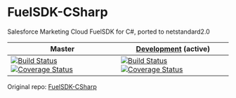 FuelSDK-CSharp
============

Salesforce Marketing Cloud FuelSDK for C#, ported to netstandard2.0

Master | [Development](https://github.com/pepperpark/FuelSDK-CSharp/tree/development) (active)
---|---
[![Build Status](https://travis-ci.org/pepperpark/FuelSDK-CSharp.svg?branch=master)](https://travis-ci.org/pepperpark/FuelSDK-CSharp) [![Coverage Status](https://coveralls.io/repos/github/pepperpark/FuelSDK-CSharp/badge.svg?branch=master)](https://coveralls.io/github/pepperpark/FuelSDK-CSharp?branch=master)|[![Build Status](https://travis-ci.org/pepperpark/FuelSDK-CSharp.svg?branch=development)](https://travis-ci.org/pepperpark/FuelSDK-CSharp)  [![Coverage Status](https://coveralls.io/repos/github/pepperpark/FuelSDK-CSharp/badge.svg?branch=development)](https://coveralls.io/github/pepperpark/FuelSDK-CSharp?branch=development)

Original repo: [FuelSDK-CSharp](https://github.com/salesforce-marketingcloud/FuelSDK-CSharp)
